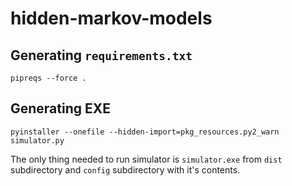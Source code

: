 # hidden-markov-models

## Generating `requirements.txt`
```
pipreqs --force .
```

## Generating EXE
```
pyinstaller --onefile --hidden-import=pkg_resources.py2_warn simulator.py
```
The only thing needed to run simulator is `simulator.exe` from `dist` subdirectory and `config` subdirectory with it's contents.
